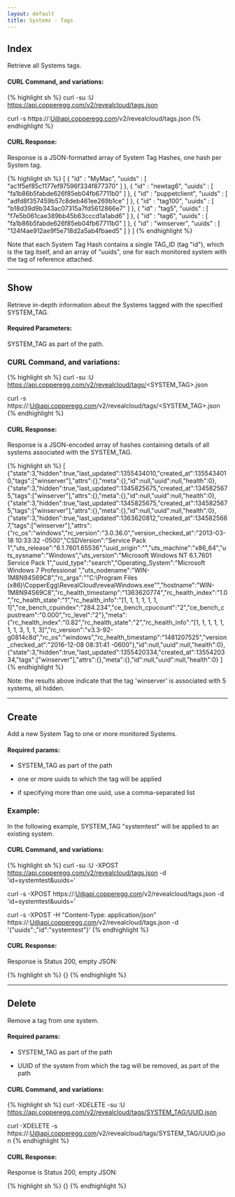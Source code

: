 ```yaml
---
layout: default
title: Systems - Tags
---
```


## Index

Retrieve all Systems tags.

#### CURL Command, and variations:
{% highlight sh %}
curl -su <APIKEY>:U https://api.copperegg.com/v2/revealcloud/tags.json

curl -s https://<APIKEY>:U@api.copperegg.com/v2/revealcloud/tags.json
{% endhighlight %}

#### CURL Response:

Response is a JSON-formatted array of System Tag Hashes, one hash per System tag.

{% highlight sh %}
[
 { "id" : "MyMac",
   "uuids" : [ "ac1f5ef85c1177ef97596f334f877370" ]
 },
 { "id" : "newtag6",
   "uuids" : [ "fa1b86b5fabde626f85eb04fb67711b0" ]
 },
 { "id" : "puppetclient",
   "uuids" : [ "adfd8f357459b57c8deb461ee269b1ce" ]
 },
 { "id" : "tag100",
   "uuids" : [ "b18d39d9b343ac07315a7fd5612866e7" ]
 },
 { "id" : "tag5",
   "uuids" : [ "f7e5b061cae389bb45b63cccd1a1abd6" ]
 },
 { "id" : "tag6",
   "uuids" : [ "fa1b86b5fabde626f85eb04fb67711b0" ]
 },
 { "id" : "winserver",
   "uuids" : [ "124f4ae912ae9f5e718d2a5ab4fbaed5" ]
 }
]
{% endhighlight %}

Note that each System Tag Hash contains a single TAG_ID (tag "id"), which is the tag itself, and an array of "uuids", one for each monitored system with the tag of reference attached.


----
## Show


Retrieve in-depth information about the Systems tagged with the specified SYSTEM_TAG.

#### Required Parameters:
SYSTEM_TAG as part of the path.


### CURL Command, and variations:
{% highlight sh %}
curl -su <APIKEY>:U https://api.copperegg.com/v2/revealcloud/tags/<SYSTEM_TAG>.json

curl -s https://<APIKEY>:U@api.copperegg.com/v2/revealcloud/tags/<SYSTEM_TAG>.json
{% endhighlight %}


#### CURL Response:

Response is a JSON-encoded array of hashes containing details of all systems associated with the SYSTEM_TAG.

{% highlight sh %}
[
 {"state":3,"hidden":true,"last_updated":1355434010,"created_at":1355434010,"tags":["winserver"],"attrs":{},"meta":{},"id":null,"uuid":null,"health":0},
 {"state":3,"hidden":true,"last_updated":1345825675,"created_at":1345825675,"tags":["winserver"],"attrs":{},"meta":{},"id":null,"uuid":null,"health":0},
 {"state":3,"hidden":true,"last_updated":1345825675,"created_at":1345825675,"tags":["winserver"],"attrs":{},"meta":{},"id":null,"uuid":null,"health":0},
 {"state":3,"hidden":true,"last_updated":1363620812,"created_at":1345825667,"tags":["winserver"],"attrs":{"rc_os":"windows","rc_version":"3.0.36.0","version_checked_at":"2013-03-18 10:33:32 -0500","CSDVersion":"Service Pack 1","uts_release":"6.1.7601.65536","uuid_origin":"","uts_machine":"x86_64","uts_sysname":"Windows","uts_version":"Microsoft Windows NT 6.1.7601 Service Pack 1","uuid_type":"search","Operating_System":"Microsoft Windows 7 Professional ","uts_nodename":"WIN-1M8N94S69C8","rc_args":"\"C:\\Program Files (x86)\\CopperEgg\\RevealCloud\\revealWindows.exe\"","hostname":"WIN-1M8N94S69C8","rc_health_timestamp":"1363620774","rc_health_index":"1.0","rc_health_state":"1","rc_health_info":"[1, 1, 1, 1, 1, 1, 1]","ce_bench_cpuindex":"284.234","ce_bench_cpucount":"2","ce_bench_cpustream":"0.000","rc_level":"2"},"meta":{"rc_health_index":"0.82","rc_health_state":"2","rc_health_info":"[1, 1, 1, 1, 1, 1, 1, 3, 1, 1, 3]","rc_version":"v3.3-92-g0814c8d","rc_os":"windows","rc_health_timestamp":"1481207525","version_checked_at":"2016-12-08 08:31:41 -0600"},"id":null,"uuid":null,"health":0},
 {"state":3,"hidden":true,"last_updated":1355420334,"created_at":1355420334,"tags":["winserver"],"attrs":{},"meta":{},"id":null,"uuid":null,"health":0}
]
{% endhighlight %}

Note: the results above indicate that the tag 'winserver' is associated with 5 systems, all hidden.

------
## Create

Add a new System Tag to one or more monitored Systems.


#### Required params:

* SYSTEM_TAG as part of the path

* one or more uuids to which the tag will be applied

* if specifying more than one uuid, use a comma-separated list


### Example:
In the following example, SYSTEM_TAG "systemtest" will be applied to an existing system.


#### CURL Command, and variations:
{% highlight sh %}
curl -su <APIKEY>:U -XPOST https://api.copperegg.com/v2/revealcloud/tags.json -d 'id=systemtest&uuids=<UUID>'

curl -s -XPOST https://<APIKEY>:U@api.copperegg.com/v2/revealcloud/tags.json -d 'id=systemtest&uuids=<UUID>'

curl -s -XPOST -H "Content-Type: application/json" https://<APIKEY>:U@api.copperegg.com/v2/revealcloud/tags.json -d '{"uuids":<UUID>,"id":"systemtest"}'
{% endhighlight %}

#### CURL Response:

Response is Status 200, empty JSON:

{% highlight sh %}
{}
{% endhighlight %}


-------
## Delete

Remove a tag from one system.


#### Required params:
* SYSTEM_TAG as part of the path

* UUID of the system from which the tag will be removed, as part of the path


#### CURL Command, and variations:
{% highlight sh %}
curl -XDELETE -su <APIKEY>:U https://api.copperegg.com/v2/revealcloud/tags/SYSTEM_TAG/UUID.json

curl -XDELETE -s https://<APIKEY>:U@api.copperegg.com/v2/revealcloud/tags/SYSTEM_TAG/UUID.json
{% endhighlight %}

#### CURL Response:

Response is Status 200, empty JSON:

{% highlight sh %}
{}
{% endhighlight %}
